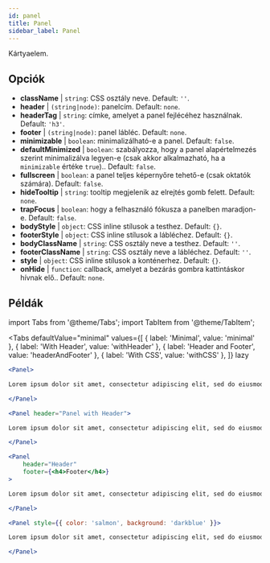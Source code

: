 ```yaml
---
id: panel 
title: Panel
sidebar_label: Panel
---
```


Kártyaelem.

## Opciók

* __className__ | `string`: CSS osztály neve. Default: `''`.
* __header__ | `(string|node)`: panelcím. Default: `none`.
* __headerTag__ | `string`: címke, amelyet a panel fejlécéhez használnak. Default: `'h3'`.
* __footer__ | `(string|node)`: panel lábléc. Default: `none`.
* __minimizable__ | `boolean`: minimalizálható-e a panel. Default: `false`.
* __defaultMinimized__ | `boolean`: szabályozza, hogy a panel alapértelmezés szerint minimalizálva legyen-e (csak akkor alkalmazható, ha a `minimizable` értéke `true`).. Default: `false`.
* __fullscreen__ | `boolean`: a panel teljes képernyőre tehető-e (csak oktatók számára). Default: `false`.
* __hideTooltip__ | `string`: tooltip megjelenik az elrejtés gomb felett. Default: `none`.
* __trapFocus__ | `boolean`: hogy a felhasználó fókusza a panelben maradjon-e. Default: `false`.
* __bodyStyle__ | `object`: CSS inline stílusok a testhez. Default: `{}`.
* __footerStyle__ | `object`: CSS inline stílusok a lábléchez. Default: `{}`.
* __bodyClassName__ | `string`: CSS osztály neve a testhez. Default: `''`.
* __footerClassName__ | `string`: CSS osztály neve a lábléchez. Default: `''`.
* __style__ | `object`: CSS inline stílusok a konténerhez. Default: `{}`.
* __onHide__ | `function`: callback, amelyet a bezárás gombra kattintáskor hívnak elő.. Default: `none`.


## Példák

import Tabs from '@theme/Tabs';
import TabItem from '@theme/TabItem';

<Tabs
    defaultValue="minimal"
    values={[
        { label: 'Minimal', value: 'minimal' },
        { label: 'With Header', value: 'withHeader' },
        { label: 'Header and Footer', value: 'headerAndFooter' },
        { label: 'With CSS', value: 'withCSS' },
    ]}
    lazy
>

<TabItem value="minimal">

```jsx live
<Panel>

Lorem ipsum dolor sit amet, consectetur adipiscing elit, sed do eiusmod tempor incididunt ut labore et dolore magna aliqua. Ut enim ad minim veniam, quis nostrud exercitation ullamco laboris nisi ut aliquip ex ea commodo consequat. Duis aute irure dolor in reprehenderit in voluptate velit esse cillum dolore eu fugiat nulla pariatur. Excepteur sint occaecat cupidatat non proident, sunt in culpa qui officia deserunt mollit anim id est laborum.

</Panel>
```

</TabItem>

<TabItem value="withHeader">

```jsx live
<Panel header="Panel with Header">

Lorem ipsum dolor sit amet, consectetur adipiscing elit, sed do eiusmod tempor incididunt ut labore et dolore magna aliqua. Ut enim ad minim veniam, quis nostrud exercitation ullamco laboris nisi ut aliquip ex ea commodo consequat. Duis aute irure dolor in reprehenderit in voluptate velit esse cillum dolore eu fugiat nulla pariatur. Excepteur sint occaecat cupidatat non proident, sunt in culpa qui officia deserunt mollit anim id est laborum.

</Panel>
```

</TabItem>

<TabItem value="headerAndFooter">

```jsx live
<Panel 
    header="Header" 
    footer={<h4>Footer</h4>}
>

Lorem ipsum dolor sit amet, consectetur adipiscing elit, sed do eiusmod tempor incididunt ut labore et dolore magna aliqua. Ut enim ad minim veniam, quis nostrud exercitation ullamco laboris nisi ut aliquip ex ea commodo consequat. Duis aute irure dolor in reprehenderit in voluptate velit esse cillum dolore eu fugiat nulla pariatur. Excepteur sint occaecat cupidatat non proident, sunt in culpa qui officia deserunt mollit anim id est laborum.

</Panel>
```

</TabItem>

<TabItem value="withCSS">

```jsx live
<Panel style={{ color: 'salmon', background: 'darkblue' }}>

Lorem ipsum dolor sit amet, consectetur adipiscing elit, sed do eiusmod tempor incididunt ut labore et dolore magna aliqua. Ut enim ad minim veniam, quis nostrud exercitation ullamco laboris nisi ut aliquip ex ea commodo consequat. Duis aute irure dolor in reprehenderit in voluptate velit esse cillum dolore eu fugiat nulla pariatur. Excepteur sint occaecat cupidatat non proident, sunt in culpa qui officia deserunt mollit anim id est laborum.

</Panel>
```

</TabItem>

</Tabs>
